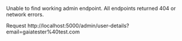 
Unable to find working admin endpoint. All endpoints returned 404 or network errors.

Request http://localhost:5000/admin/user-details?email=gaiatester%40test.com